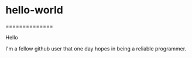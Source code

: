 # hello-world
==============

Hello

I'm a fellow github user that one day hopes in being a reliable programmer.
